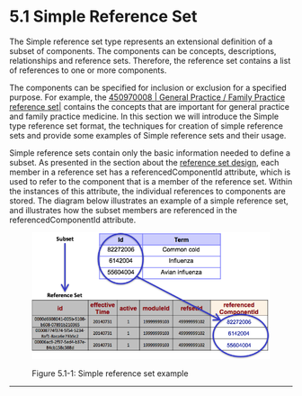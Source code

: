 # 5.1 Simple Reference Set

The Simple reference set type represents an extensional definition of a subset of components. The components can be concepts, descriptions, relationships and reference sets. Therefore, the reference set contains a list of references to one or more components.

The components can be specified for inclusion or exclusion for a specified purpose. For example, the [ 450970008 | General Practice / Family Practice reference set|](http://snomed.info/id/450970008 "450970008 | General Practice / Family Practice reference set |") contains the concepts that are important for general practice and family practice medicine. In this section we will introduce the Simple type reference set format, the techniques for creation of simple reference sets and provide some examples of Simple reference sets and their usage.

Simple reference sets contain only the basic information needed to define a subset. As presented in the section about the [reference set design](4.-Reference-Set-Design_35985476.html), [ ](4.-Reference-Set-Design_35985476.html)each member in a reference set has a referencedComponentId attribute, which is used to refer to the component that is a member of the reference set. Within the instances of this attribute, the individual references to components are stored. The diagram below illustrates an example of a simple reference set, and illustrates how the subset members are referenced in the referencedComponentId attribute.

<figure><img src="../images/162728304.png" alt="" title=""><figcaption><p>Figure 5.1-1: Simple reference set example</p></figcaption></figure>

  

  

  

* * *

  

